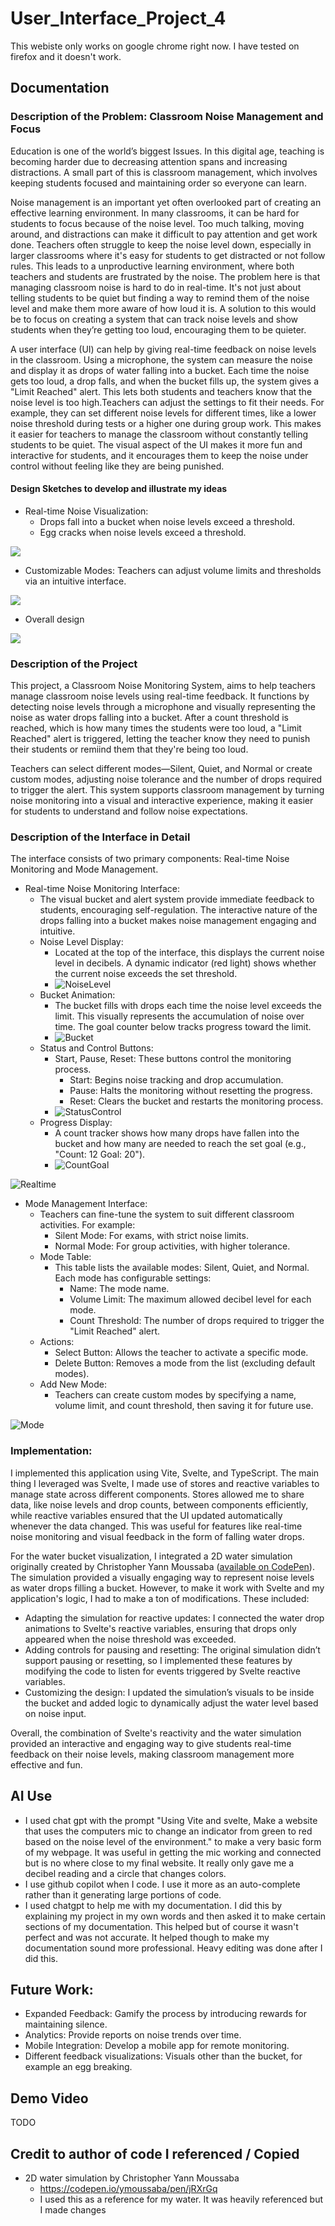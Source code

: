 # User_Interface_Project_4
This webiste only works on google chrome right now. I have tested on firefox and it doesn't work. 

## Documentation

### Description of the Problem: Classroom Noise Management and Focus  
Education is one of the world’s biggest Issues. In this digital age, teaching is becoming harder due to decreasing attention spans and increasing distractions. A small part of this is classroom management, which involves keeping students focused and maintaining order so everyone can learn.

Noise management is an important yet often overlooked part of creating an effective learning environment. In many classrooms, it can be hard for students to focus because of the noise level. Too much talking, moving around, and distractions can make it difficult to pay attention and get work done. Teachers often struggle to keep the noise level down, especially in larger classrooms where it's easy for students to get distracted or not follow rules. This leads to a unproductive learning environment, where both teachers and students are frustrated by the noise. The problem here is that managing classroom noise is hard to do in real-time. It's not just about telling students to be quiet but finding a way to remind them of the noise level and make them more aware of how loud it is. A solution to this would be to focus on creating a system that can track noise levels and show students when they’re getting too loud, encouraging them to be quieter.

A user interface (UI) can help by giving real-time feedback on noise levels in the classroom. Using a microphone, the system can measure the noise and display it as drops of water falling into a bucket. Each time the noise gets too loud, a drop falls, and when the bucket fills up, the system gives a "Limit Reached" alert. This lets both students and teachers know that the noise level is too high.Teachers can adjust the settings to fit their needs. For example, they can set different noise levels for different times, like a lower noise threshold during tests or a higher one during group work. This makes it easier for teachers to manage the classroom without constantly telling students to be quiet. The visual aspect of the UI makes it more fun and interactive for students, and it encourages them to keep the noise under control without feeling like they are being punished.

#### Design Sketches to develop and illustrate my ideas
- Real-time Noise Visualization: 
  - Drops fall into a bucket when noise levels exceed a threshold.
  - Egg cracks when noise levels exceed a threshold.

![](DocPics/IMG_0619.jpg)

- Customizable Modes: Teachers can adjust volume limits and thresholds via an intuitive interface.

![](DocPics/IMG_0620.jpg)

- Overall design 

![](DocPics/IMG_0621.jpg)

### Description of the Project
This project, a Classroom Noise Monitoring System, aims to help teachers manage classroom noise levels using real-time feedback. It functions by detecting noise levels through a microphone and visually representing the noise as water drops falling into a bucket. After a count threshold is reached, which is how many times the students were too loud, a "Limit Reached" alert is triggered, letting the teacher know they need to punish their students or remiind them that they're being too loud.

Teachers can select different modes—Silent, Quiet, and Normal or create custom modes, adjusting noise tolerance and the number of drops required to trigger the alert. This system supports classroom management by turning noise monitoring into a visual and interactive experience, making it easier for students to understand and follow noise expectations.

### Description of the Interface in Detail
The interface consists of two primary components: Real-time Noise Monitoring and Mode Management.

- Real-time Noise Monitoring Interface:
  - The visual bucket and alert system provide immediate feedback to students, encouraging self-regulation. The interactive nature of the drops falling into a bucket makes noise management engaging and intuitive.
  - Noise Level Display:
    - Located at the top of the interface, this displays the current noise level in decibels. A dynamic indicator (red light) shows whether the current noise exceeds the set threshold.
    - ![NoiseLevel](DocPics/NoiseLevel.png)
  - Bucket Animation:
    - The bucket fills with drops each time the noise level exceeds the limit. This visually represents the accumulation of noise over time. The goal counter below tracks progress toward the limit.
    - ![Bucket](DocPics/Bucket.png)
  - Status and Control Buttons:
    - Start, Pause, Reset: These buttons control the monitoring process.
      - Start: Begins noise tracking and drop accumulation.
      - Pause: Halts the monitoring without resetting the progress.
      - Reset: Clears the bucket and restarts the monitoring process.
    - ![StatusControl](DocPics/StatusControl.png)
  - Progress Display:
    - A count tracker shows how many drops have fallen into the bucket and how many are needed to reach the set goal (e.g., "Count: 12 Goal: 20").
    - ![CountGoal](DocPics/CountGoal.png)

![Realtime](DocPics/Realtime.png)

- Mode Management Interface:
  - Teachers can fine-tune the system to suit different classroom activities. For example:
    - Silent Mode: For exams, with strict noise limits.
    - Normal Mode: For group activities, with higher tolerance.
  - Mode Table:
    - This table lists the available modes: Silent, Quiet, and Normal. Each mode has configurable settings:
      - Name: The mode name.
      - Volume Limit: The maximum allowed decibel level for each mode.
      - Count Threshold: The number of drops required to trigger the "Limit Reached" alert.
  - Actions:
    - Select Button: Allows the teacher to activate a specific mode.
    - Delete Button: Removes a mode from the list (excluding default modes).
  - Add New Mode:
    - Teachers can create custom modes by specifying a name, volume limit, and count threshold, then saving it for future use.

![Mode](DocPics/Mode.png)

### Implementation:
I implemented this application using Vite, Svelte, and TypeScript. The main thing I leveraged was Svelte, I made use of stores and reactive variables to manage state across different components. Stores allowed me to share data, like noise levels and drop counts, between components efficiently, while reactive variables ensured that the UI updated automatically whenever the data changed. This was useful for features like real-time noise monitoring and visual feedback in the form of falling water drops.

For the water bucket visualization, I integrated a 2D water simulation originally created by Christopher Yann Moussaba ([available on CodePen](https://codepen.io/ymoussaba/pen/jRXrGq)). The simulation provided a visually engaging way to represent noise levels as water drops filling a bucket. However, to make it work with Svelte and my application's logic, I had to make a ton of modifications. These included:
- Adapting the simulation for reactive updates: I connected the water drop animations to Svelte's reactive variables, ensuring that drops only appeared when the noise threshold was exceeded.
- Adding controls for pausing and resetting: The original simulation didn’t support pausing or resetting, so I implemented these features by modifying the code to listen for events triggered by Svelte reactive variables.
- Customizing the design: I updated the simulation’s visuals to be inside the bucket and added logic to dynamically adjust the water level based on noise input.

Overall, the combination of Svelte's reactivity and the water simulation provided an interactive and engaging way to give students real-time feedback on their noise levels, making classroom management more effective and fun.

## AI Use 
- I used chat gpt with the prompt "Using Vite and svelte, Make a website that uses the computers mic to change an indicator from green to red based on the noise level of the environment." to make a very basic form of my webpage. It was useful in getting the mic working and connected but is no where close to my final website. It really only gave me a decibel reading and a circle that changes colors.
- I use github copilot when I code. I use it more as an auto-complete rather than it generating large portions of code.
- I used chatgpt to help me with my documentation. I did this by explaining my project in my own words and then asked it to make certain sections of my documentation. This helped but of course it wasn't perfect and was not accurate. It helped though to make my documentation sound more professional. Heavy editing was done after I did this.

## Future Work:
- Expanded Feedback: Gamify the process by introducing rewards for maintaining silence.
- Analytics: Provide reports on noise trends over time.
- Mobile Integration: Develop a mobile app for remote monitoring.
- Different feedback visualizations: Visuals other than the bucket, for example an egg breaking.

## Demo Video
TODO

## Credit to author of code I referenced / Copied 
- 2D water simulation by Christopher Yann Moussaba 
  - https://codepen.io/ymoussaba/pen/jRXrGq
  - I used this as a reference for my water. It was heavily referenced but I made changes